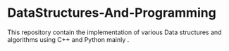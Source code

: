 # DataStructures-And-Programming


This repository contain the implementation of various Data structures and algorithms using C++ and Python mainly . 
